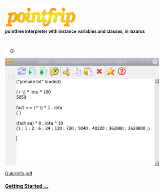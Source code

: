 ![pointfrip](https://raw.githubusercontent.com/pointfree-interpreter/pointfrip/main/images/pflogo.png) \
**pointfree interpreter with instance variables and classes, in lazarus**

#

![eye](https://raw.githubusercontent.com/pointfree-interpreter/pointfrip/main/images/eye.png)
![tahoma-fact](https://raw.githubusercontent.com/pointfree-interpreter/pointfrip/main/images/tahoma-fact.png)


[Quickinfo.pdf](https://github.com/pointfree-interpreter/pointfrip/blob/main/examples/documents/quickinfo.pdf)

### [Getting Started ...](https://github.com/pointfree-interpreter/pointfrip/blob/main/Getting%20Started.md)

